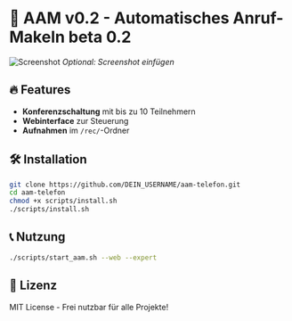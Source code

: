 # 🚀 AAM v0.2 - Automatisches Anruf-Makeln beta 0.2

![Screenshot](docs/screenshot.png) *Optional: Screenshot einfügen*

## 🔥 Features
- **Konferenzschaltung** mit bis zu 10 Teilnehmern
- **Webinterface** zur Steuerung
- **Aufnahmen** im `/rec/`-Ordner

## 🛠 Installation
```bash
git clone https://github.com/DEIN_USERNAME/aam-telefon.git
cd aam-telefon
chmod +x scripts/install.sh
./scripts/install.sh
```

## 📞 Nutzung
```bash
./scripts/start_aam.sh --web --expert
```

## 📜 Lizenz
MIT License - Frei nutzbar für alle Projekte!

